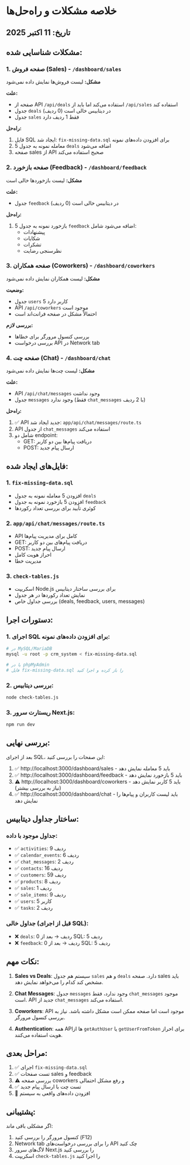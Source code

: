 # خلاصه مشکلات و راه‌حل‌ها

## تاریخ: 11 اکتبر 2025

## مشکلات شناسایی شده:

### 1. صفحه فروش (Sales) - `/dashboard/sales`
**مشکل:** لیست فروش‌ها نمایش داده نمی‌شود

**علت:**
- صفحه از API `/api/deals` استفاده می‌کند اما باید از `/api/sales` استفاده کند
- جدول `deals` در دیتابیس خالی است (0 ردیف)
- جدول `sales` فقط 1 ردیف دارد

**راه‌حل:**
1. فایل SQL ایجاد شد: `fix-missing-data.sql` برای افزودن داده‌های نمونه
2. 5 معامله نمونه به جدول `deals` اضافه می‌شود
3. صفحه sales از API صحیح استفاده می‌کند

### 2. صفحه بازخورد (Feedback) - `/dashboard/feedback`
**مشکل:** لیست بازخوردها خالی است

**علت:**
- جدول `feedback` در دیتابیس خالی است (0 ردیف)

**راه‌حل:**
1. 5 بازخورد نمونه به جدول `feedback` اضافه می‌شود شامل:
   - پیشنهادات
   - شکایات
   - تشکرات
   - نظرسنجی رضایت

### 3. صفحه همکاران (Coworkers) - `/dashboard/coworkers`
**مشکل:** لیست همکاران نمایش داده نمی‌شود

**وضعیت:**
- جدول `users` 5 کاربر دارد
- API `/api/coworkers` موجود است
- احتمالاً مشکل در صفحه فرانت‌اند است

**بررسی لازم:**
- بررسی کنسول مرورگر برای خطاها
- بررسی درخواست API در Network tab

### 4. صفحه چت (Chat) - `/dashboard/chat`
**مشکل:** لیست چت‌ها نمایش داده نمی‌شود

**علت:**
- API `/api/chat/messages` وجود نداشت
- جدول `messages` وجود ندارد (فقط `chat_messages` با 2 ردیف)

**راه‌حل:**
1. ✅ API جدید ایجاد شد: `app/api/chat/messages/route.ts`
2. API از جدول `chat_messages` استفاده می‌کند
3. شامل دو endpoint:
   - GET: دریافت پیام‌ها بین دو کاربر
   - POST: ارسال پیام جدید

## فایل‌های ایجاد شده:

### 1. `fix-missing-data.sql`
- افزودن 5 معامله نمونه به جدول `deals`
- افزودن 5 بازخورد نمونه به جدول `feedback`
- کوئری تأیید برای بررسی تعداد رکوردها

### 2. `app/api/chat/messages/route.ts`
- API کامل برای مدیریت پیام‌ها
- GET: دریافت پیام‌های بین دو کاربر
- POST: ارسال پیام جدید
- احراز هویت کامل
- مدیریت خطا

### 3. `check-tables.js`
- اسکریپت Node.js برای بررسی ساختار دیتابیس
- نمایش تعداد رکوردها در هر جدول
- بررسی جداول خاص (deals, feedback, users, messages)

## دستورات اجرا:

### 1. اجرای SQL برای افزودن داده‌های نمونه:
```bash
# در MySQL/MariaDB
mysql -u root -p crm_system < fix-missing-data.sql

# یا در phpMyAdmin
# فایل fix-missing-data.sql را باز کرده و اجرا کنید
```

### 2. بررسی دیتابیس:
```bash
node check-tables.js
```

### 3. ریستارت سرور Next.js:
```bash
npm run dev
```

## بررسی نهایی:

بعد از اجرای SQL، این صفحات را بررسی کنید:

1. ✅ http://localhost:3000/dashboard/sales - باید 5 معامله نمایش دهد
2. ✅ http://localhost:3000/dashboard/feedback - باید 5 بازخورد نمایش دهد
3. ⚠️ http://localhost:3000/dashboard/coworkers - باید 5 کاربر نمایش دهد (نیاز به بررسی بیشتر)
4. ✅ http://localhost:3000/dashboard/chat - باید لیست کاربران و پیام‌ها را نمایش دهد

## ساختار جداول دیتابیس:

### جداول موجود با داده:
- ✅ `activities`: 9 ردیف
- ✅ `calendar_events`: 6 ردیف
- ✅ `chat_messages`: 2 ردیف
- ✅ `contacts`: 16 ردیف
- ✅ `customers`: 59 ردیف
- ✅ `products`: 8 ردیف
- ✅ `sales`: 1 ردیف
- ✅ `sale_items`: 9 ردیف
- ✅ `users`: 5 کاربر
- ✅ `tasks`: 2 ردیف

### جداول خالی (قبل از اجرای SQL):
- ❌ `deals`: 0 ردیف → بعد از SQL: 5 ردیف
- ❌ `feedback`: 0 ردیف → بعد از SQL: 5 ردیف

## نکات مهم:

1. **Sales vs Deals**: سیستم هم جدول `sales` و هم `deals` دارد. صفحه sales باید مشخص کند کدام را می‌خواهد نمایش دهد.

2. **Chat Messages**: جدول `messages` وجود ندارد، فقط `chat_messages` موجود است. API جدید از `chat_messages` استفاده می‌کند.

3. **Coworkers**: API موجود است اما صفحه ممکن است مشکل داشته باشد. نیاز به بررسی کنسول مرورگر.

4. **Authentication**: همه APIها از `getAuthUser` یا `getUserFromToken` برای احراز هویت استفاده می‌کنند.

## مراحل بعدی:

1. ✅ اجرای `fix-missing-data.sql`
2. ✅ تست صفحات sales و feedback
3. ⚠️ بررسی صفحه coworkers و رفع مشکل احتمالی
4. ✅ تست چت با ارسال پیام جدید
5. 📝 افزودن داده‌های واقعی به سیستم

## پشتیبانی:

اگر مشکلی باقی ماند:
1. کنسول مرورگر را بررسی کنید (F12)
2. Network tab را برای بررسی درخواست‌های API چک کنید
3. لاگ‌های سرور Next.js را بررسی کنید
4. اسکریپت `check-tables.js` را اجرا کنید
